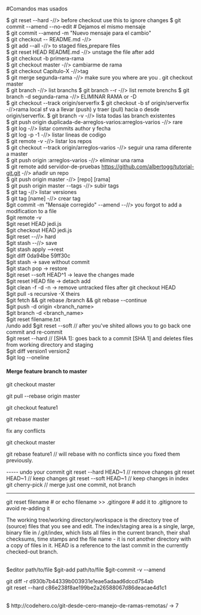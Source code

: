 #Comandos mas usados

$ git reset --hard -//> before checkout use this to ignore changes
$ git commit --amend --no-edit # Dejamos el mismo mensaje <br />
$ git commit --amend -m "Nuevo mensaje para el cambio" <br />
$ git checkout -- README.md -//>  <br />
$ git add --all -//> to staged files,prepare files <br />
$ git reset HEAD README.md -//>  unstage the file after add <br />
$ git checkout -b primera-rama <br />
$ git checkout master -//> cambiarme de rama <br />
$ git checkout Capitulo-X -//>tag <br />
$ git merge segunda-rama -//> make sure you where are you . git checkout master <br />
$ git branch -//> list branchs
$ git branch --r -//> list remote brenchs
$ git branch -d segunda-rama -//> ELIMINAR RAMA or -D <br />
$ git checkout --track origin/serverfix
$ git checkout -b sf origin/serverfix -//>rama local sf va a llevar (push) y traer (pull) hacia o desde origin/serverfix.
$ git branch -v -//> lista todas las branch existentes <br />
$ git push origin duplicada-de-arreglos-varios:arreglos-varios -//> rare <br />
$ git log -//> listar commits author y fecha <br />
$ git log -p -1 -//> listar lineas de codigo <br />
$ git remote -v -//> listar los repos <br />
$ git checkout --track origin/arreglos-varios -//> seguir una rama diferente a master <br />
$ git push origin :arreglos-varios -//> eliminar una rama <br />
$ git remote add servidor-de-pruebas https://github.com/albertogg/tutorial-git.git -//> añadir un repo <br />
$ git push origin master -//> [repo] [rama] <br />
$ git push origin master --tags -//> subir tags <br />
$ git tag -//> listar versiones <br />
$ git tag [name] -//> crear tag <br />
$git commit -m "Mensaje corregido" --amend  --//> you forgot to add a modification to a file <br />
$git remote -v  <br />
$git reset HEAD jedi.js  <br />
$git checkout HEAD jedi.js <br />
$git reset --//> hard <br />
$git stash --//> save <br />
$git stash apply -->rest <br />
$git diff 0da94be 59ff30c <br />
$git stash -> save without commit <br>
$git stach pop -> restore <br>
$git reset --soft HEAD^1 -> leave the changes made <br>
$git reset HEAD file -> detach add <br>
$git clean -f -d -n -> remove untracked files after git checkout HEAD  <br>
$git pull -s recursive -X theirs <remoterepo or other repo>  <br> 
$git fetch && git rebase <remote>/branch && git rebase --continue  <br>
$git push -d origin <branch_name>  <br>
$git branch -d <branch_name>  <br>
$git reset filename.txt  <br> /undo add
$git reset --soft // after you've shited allows you to go back one commit and re-commit <br> 
$git reset --hard // [SHA 1]: goes back to a commit [SHA 1] and deletes files from working directory and staging <br>
$git diff version1 version2 <br>
$git log --oneline <br>
#### Merge feature branch to master
git checkout master
 
git pull --rebase origin master

git checkout feature1

git rebase master

fix any conflicts

git checkout master

git rebase feature1 // will rebase with no conflicts since you fixed them previously.

----- undo your commit 
git reset --hard HEAD~1 // remove changes
git reset HEAD~1 // keep changes
git reset --soft HEAD~1 // keep changes in index
git cherry-pick <commit-hash> // merge just one commit, not branch
 
 -----
 
 git reset filename          # or
 echo filename >> .gitingore # add it to .gitignore to avoid re-adding it
 
The working tree/working directory/workspace is the directory tree of (source) files that you see and edit.
The index/staging area is a single, large, binary file in /.git/index, which lists all files in the current branch, their sha1 checksums, time stamps and the file name - it is not another directory with a copy of files in it.
HEAD is a reference to the last commit in the currently checked-out branch.

 
 <br>
$editor path/to/file
$git-add path/to/file
$git-commit -v --amend
 <br />

git diff -r d930b7b44339b003931e1eae5adaad6dccd754ab
<br/>
git reset --hard c86e238f8ae199be2a26588067d86deacae4d1c1

 <br />
$ http://codehero.co/git-desde-cero-manejo-de-ramas-remotas/  ->  7
